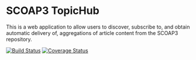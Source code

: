 SCOAP3 TopicHub
=================================

This is a web application to allow users to discover, subscribe to,
and obtain automatic delivery of, aggregations of article content from the SCOAP3 repository.

[![Build Status](https://travis-ci.org/MITLibraries/scoap3hub.svg?branch=master)](https://travis-ci.org/MITLibraries/scoap3hub) [![Coverage Status](https://coveralls.io/repos/MITLibraries/scoap3hub/badge.svg?branch=master)](https://coveralls.io/r/MITLibraries/scoap3hub?branch=master)
